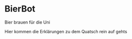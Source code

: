 BierBot
=======

Bier brauen für die Uni

Hier kommen die Erklärungen zu dem Quatsch rein
auf gehts
